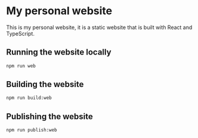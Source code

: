 # My personal website

This is my personal website, it is a static website that is built with React and TypeScript.

## Running the website locally

```bash
npm run web
```

## Building the website

```bash
npm run build:web
```

## Publishing the website

```bash
npm run publish:web
```
